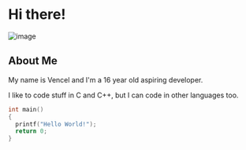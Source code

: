 # Hi there!
![image](https://github.com/Vencel01/Vencel01/assets/117198342/d6a46640-64a0-41fa-a76c-3135b5127d4b)
## About Me
My name is Vencel and I'm a 16 year old aspiring developer.

I like to code stuff in C and C++, but I can code in other languages too.

```C
int main()
{
  printf("Hello World!");
  return 0;
}

